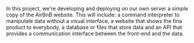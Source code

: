 In this project, we're developing and deploying on our own server a simple copy of the AirBnB website. This will include: a command interpreter to manipulate data without a visual interface, a website that shows the fina product to everybody, a database or files that store data and an API that provides a communication interface between the front-end and the data.
